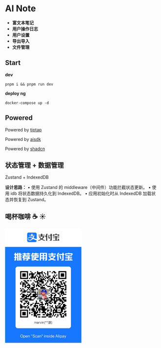 # AI Note
+ **富文本笔记**
+ **用户操作日志**
+ **用户设置**
+ **导出导入**
+ **文件管理**
## Start

**dev**
```shell
pnpm i && pnpm run dev
```

**deploy ng**

```shell
docker-compose up -d
```

## Powered
Powered by [tiptap](https://tiptap.dev/)

Powered by [aisdk](https://sdk.vercel.ai/docs/introduction)

Powered by [shadcn](https://ui.shadcn.com/)

## 状态管理 + 数据管理
Zustand + IndexedDB

**设计思路：**
•	使用 Zustand 的 middleware（中间件）功能拦截状态更新。
•	使用 idb 将状态数据持久化到 IndexedDB。
•	应用初始化时从 IndexedDB 加载状态并恢复到 Zustand。

## 喝杯咖啡 ☕️ ☀️
<!-- markdownlint-disable MD033 -->
<img src='./public/reward/alipay.png' width='250' alt=''/>
<!-- markdownlint-enable MD033 -->
